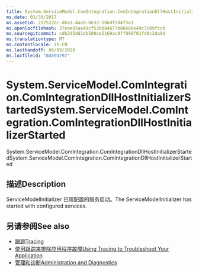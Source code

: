 ```yaml
---
title: System.ServiceModel.ComIntegration.ComIntegrationDllHostInitializerStarted
ms.date: 03/30/2017
ms.assetid: 232522dc-d6a1-4ac8-b632-5bbdf2d4f5a1
ms.openlocfilehash: 37eae85ae49cf53d084677b86680e49c7c89fccb
ms.sourcegitcommit: cdb295dd1db589ce5169ac9ff096f01fd0c2da9d
ms.translationtype: MT
ms.contentlocale: zh-CN
ms.lasthandoff: 06/09/2020
ms.locfileid: "84593797"
---
```

# <a name="systemservicemodelcomintegrationcomintegrationdllhostinitializerstarted"></a><span data-ttu-id="8927a-102">System.ServiceModel.ComIntegration.ComIntegrationDllHostInitializerStarted</span><span class="sxs-lookup"><span data-stu-id="8927a-102">System.ServiceModel.ComIntegration.ComIntegrationDllHostInitializerStarted</span></span>
<span data-ttu-id="8927a-103">System.ServiceModel.ComIntegration.ComIntegrationDllHostInitializerStarted</span><span class="sxs-lookup"><span data-stu-id="8927a-103">System.ServiceModel.ComIntegration.ComIntegrationDllHostInitializerStarted</span></span>  
  
## <a name="description"></a><span data-ttu-id="8927a-104">描述</span><span class="sxs-lookup"><span data-stu-id="8927a-104">Description</span></span>  
 <span data-ttu-id="8927a-105">ServiceModelInitializer 已用配置的服务启动。</span><span class="sxs-lookup"><span data-stu-id="8927a-105">The ServiceModelInitializer has started with configured services.</span></span>  
  
## <a name="see-also"></a><span data-ttu-id="8927a-106">另请参阅</span><span class="sxs-lookup"><span data-stu-id="8927a-106">See also</span></span>

- [<span data-ttu-id="8927a-107">跟踪</span><span class="sxs-lookup"><span data-stu-id="8927a-107">Tracing</span></span>](index.md)
- [<span data-ttu-id="8927a-108">使用跟踪来排除应用程序故障</span><span class="sxs-lookup"><span data-stu-id="8927a-108">Using Tracing to Troubleshoot Your Application</span></span>](using-tracing-to-troubleshoot-your-application.md)
- [<span data-ttu-id="8927a-109">管理和诊断</span><span class="sxs-lookup"><span data-stu-id="8927a-109">Administration and Diagnostics</span></span>](../index.md)
